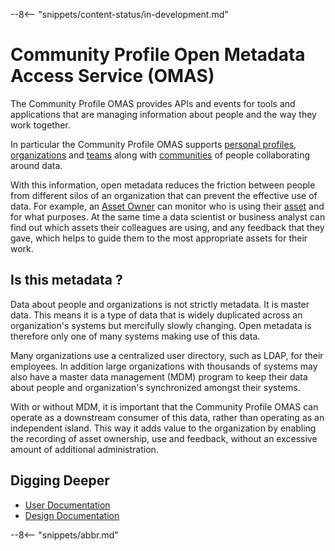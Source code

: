 <!-- SPDX-License-Identifier: CC-BY-4.0 -->
<!-- Copyright Contributors to the Egeria project. -->

--8<-- "snippets/content-status/in-development.md"

# Community Profile Open Metadata Access Service (OMAS)

The Community Profile OMAS provides APIs and events for tools and applications
that are managing information about people and the way they work together.

In particular the Community Profile OMAS supports [personal profiles](docs/concepts/personal-profile.md),
[organizations](../docs/concepts/organizations/README.md) and [teams](../docs/concepts/organizations/team.md) along with 
[communities](docs/concepts/community.md) of people collaborating around data.

With this information, open metadata reduces the friction between people
from different silos of an organization that can prevent the effective use of data.
For example, an [Asset Owner](../docs/concepts/user-roles/asset-owner.md) can monitor who is using their
[asset](../../../open-metadata-implementation/access-services/docs/concepts/assets) and for what purposes.
At the same time a data scientist or business analyst can find out which assets
their colleagues are using, and any feedback that they gave, which helps to guide them
to the most appropriate assets for their work.

## Is this metadata ?

Data about people and organizations is not strictly metadata.  It is master data.
This means it is a type of data that is widely duplicated across an organization's systems
but mercifully slowly changing.  Open metadata is therefore only one of many systems
making use of this data.

Many organizations use a centralized user directory, such as LDAP, for their employees.
In addition large organizations with thousands of systems may also have a
master data management (MDM) program to keep their data
about people and organization's synchronized amongst their systems.

With or without MDM, it is important that the Community Profile OMAS can operate as a
downstream consumer of this data, rather than operating as an independent island.
This way it adds value to the organization by enabling the recording of asset ownership,
use and feedback, without an excessive amount of additional administration.

## Digging Deeper

* [User Documentation](docs/user)
* [Design Documentation](docs/design)

--8<-- "snippets/abbr.md"
